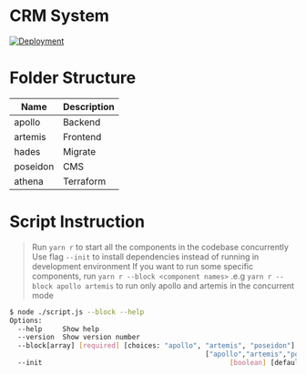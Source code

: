 # CRM System

[![Deployment](https://github.com/pt-hieu/lettutor-crm/actions/workflows/deploy.yaml/badge.svg)](https://github.com/pt-hieu/lettutor-crm/actions/workflows/deploy.yaml)

# Folder Structure

| Name     | Description |
| -------- | ----------- |
| apollo   | Backend     |
| artemis  | Frontend    |
| hades    | Migrate     |
| poseidon | CMS         |
| athena   | Terraform   |

# Script Instruction
> Run `yarn r` to start all the components in the codebase concurrently   
> Use flag `--init` to install dependencies instead of running in development environment
> If you want to run some specific components, run `yarn r --block <component names>` .e.g `yarn r --block apollo artemis` to run only apollo and artemis in the concurrent mode

```bash
$ node ./script.js --block --help
Options:
  --help     Show help                                                 [boolean]
  --version  Show version number                                       [boolean]
  --block[array] [required] [choices: "apollo", "artemis", "poseidon"] [default:
                                                ["apollo","artemis","poseidon"]]
  --init                                              [boolean] [default: false]
```
